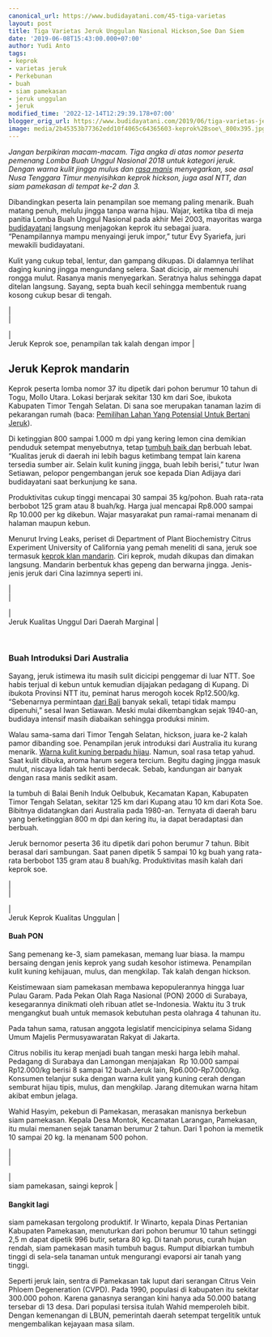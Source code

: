 ```yaml
---
canonical_url: https://www.budidayatani.com/45-tiga-varietas
layout: post
title: Tiga Varietas Jeruk Unggulan Nasional Hickson,Soe Dan Siem
date: '2019-06-08T15:43:00.000+07:00'
author: Yudi Anto
tags:
- keprok
- varietas jeruk
- Perkebunan
- buah
- siam pamekasan
- jeruk unggulan
- jeruk
modified_time: '2022-12-14T12:29:39.178+07:00'
blogger_orig_url: https://www.budidayatani.com/2019/06/tiga-varietas-jeruk-unggulan-nasional.html
image: media/2b45353b77362edd10f4065c64365603-keprok%2Bsoe\_800x395.jpg
---
```

*Jangan berpikiran macam-macam. Tiga angka di atas nomor peserta pemenang Lomba Buah Unggul Nasional 2018 untuk kategori jeruk. Dengan warna kulit jingga mulus dan [rasa manis](https://www.budidayatani.com/raup-untung-berlipat-lewat-bisnis-dan.html) menyegarkan, soe asal Nusa Tenggara Timur menyisihkan keprok hickson, juga asal NTT, dan siam pamekasan di tempat ke-2 dan 3.*  
  
Dibandingkan peserta lain penampilan soe memang paling menarik. Buah matang penuh, melulu jingga tanpa warna hijau. Wajar, ketika tiba di meja panitia Lomba Buah Unggul Nasional pada akhir Mei 2003, mayoritas warga [budidayatani](https://www.budidayatani.com/) langsung menjagokan keprok itu sebagai juara. “Penampilannya mampu menyaingi jeruk impor,” tutur Evy Syariefa, juri mewakili budidayatani.  
  
Kulit yang cukup tebal, lentur, dan gampang dikupas. Di dalamnya terlihat daging kuning jingga mengundang selera. Saat dicicip, air memenuhi rongga mulut. Rasanya manis menyegarkan. Seratnya halus sehingga dapat ditelan langsung. Sayang, septa buah kecil sehingga membentuk ruang kosong cukup besar di tengah.  


  
  
|  
  |  

  
|  
 Jeruk Keprok soe, penampilan tak kalah dengan impor |  

  
  

  
## Jeruk Keprok mandarin

  
Keprok peserta lomba nomor 37 itu dipetik dari pohon berumur 10 tahun di Togu, Mollo Utara. Lokasi berjarak sekitar 130 km dari Soe, ibukota Kabupaten Timor Tengah Selatan. Di sana soe merupakan tanaman lazim di pekarangan rumah (baca: [Pemilihan Lahan Yang Potensial Untuk Bertani Jeruk](https://www.budidayatani.com/pemilihan-lahan-yang-potensial-untuk.html)).  
  
Di ketinggian 800 sampai 1.000 m dpi yang kering lemon cina demikian penduduk setempat menyebutnya, tetap [tumbuh baik dan](https://www.budidayatani.com/cara-agar-mangga-tabulampot-berbuah.html) berbuah lebat. “Kualitas jeruk di daerah ini lebih bagus ketimbang tempat lain karena tersedia sumber air. Selain kulit kuning jingga, buah lebih berisi,” tutur Iwan Setiawan, pelopor pengembangan jeruk soe kepada Dian Adijaya dari budidayatani saat berkunjung ke sana.  
  
Produktivitas cukup tinggi mencapai 30 sampai 35 kg/pohon. Buah rata-rata berbobot 125 gram atau 8 buah/kg. Harga jual mencapai Rp8.000 sampai Rp 10.000 per kg dikebun. Wajar masyarakat pun ramai-ramai menanam di halaman maupun kebun.  
  
Menurut Irving Leaks, periset di Department of Plant Biochemistry Citrus Experiment University of California yang pemah meneliti di sana, jeruk soe termasuk [keprok klan mandarin](https://www.budidayatani.com/rasakan-manisnya-keprok-semboro.html). Ciri keprok, mudah dikupas dan dimakan langsung. Mandarin berbentuk khas gepeng dan berwarna jingga. Jenis-jenis jeruk dari Cina lazimnya seperti ini.  


  
  
|  
  |  

  
|  
 Jeruk Kualitas Unggul Dari Daerah Marginal |  

  
  

  
   
### Buah Introduksi Dari Australia

  
Sayang, jeruk istimewa itu masih sulit dicicipi penggemar di luar NTT. Soe habis terjual di kebun untuk kemudian dijajakan pedagang di Kupang. Di ibukota Provinsi NTT itu, peminat harus merogoh kocek Rp12.500/kg. “Sebenarnya permintaan [dari Bali](https://www.budidayatani.com/anggur-salak-rasa-tapai-ketan-dari.html) banyak sekali, tetapi tidak mampu dipenuhi,” sesal Iwan Setiawan. Meski mulai dikembangkan sejak 1940-an, budidaya intensif masih diabaikan sehingga produksi minim.  
  
Walau sama-sama dari Timor Tengah Selatan, hickson, juara ke-2 kalah pamor dibanding soe. Penampilan jeruk introduksi dari Australia itu kurang menarik. [Warna kulit kuning berpadu hijau](https://www.budidayatani.com/raup-untung-lewat-bisnis-jeruk-frimong.html). Namun, soal rasa tetap yahud. Saat kulit dibuka, aroma harum segera tercium. Begitu daging jingga masuk mulut, niscaya lidah tak henti berdecak. Sebab, kandungan air banyak dengan rasa manis sedikit asam.  
  
Ia tumbuh di Balai Benih Induk Oelbubuk, Kecamatan Kapan, Kabupaten Timor Tengah Selatan, sekitar 125 km dari Kupang atau 10 km dari Kota Soe. Bibitnya didatangkan dari Australia pada 1980-an. Ternyata di daerah baru yang berketinggian 800 m dpi dan kering itu, ia dapat beradaptasi dan berbuah.  
  
Jeruk bernomor peserta 36 itu dipetik dari pohon berumur 7 tahun. Bibit berasal dari sambungan. Saat panen dipetik 5 sampai 10 kg buah yang rata-rata berbobot 135 gram atau 8 buah/kg. Produktivitas masih kalah dari keprok soe.  


  
  
|  
  |  

  
|  
 Jeruk Keprok Kualitas Unggulan |  

  
  

  
#### Buah PON

  
Sang pemenang ke-3, siam pamekasan, memang luar biasa. Ia mampu bersaing dengan jenis keprok yang sudah kesohor istimewa. Penampilan kulit kuning kehijauan, mulus, dan mengkilap. Tak kalah dengan hickson.  
  
Keistimewaan siam pamekasan membawa kepopulerannya hingga luar Pulau Garam. Pada Pekan Olah Raga Nasional (PON) 2000 di Surabaya, kesegarannya dinikmati oleh ribuan atlet se-Indonesia. Waktu itu 3 truk mengangkut buah untuk memasok kebutuhan pesta olahraga 4 tahunan itu.  
  
Pada tahun sama, ratusan anggota legislatif mencicipinya selama Sidang Umum Majelis Permusyawaratan Rakyat di Jakarta.  
  
Citrus nobilis itu kerap menjadi buah tangan meski harga lebih mahal. Pedagang di Surabaya dan Lamongan menjajakan  Rp 10.000 sampai Rp12.000/kg berisi 8 sampai 12 buah.Jeruk lain, Rp6.000-Rp7.000/kg. Konsumen telanjur suka dengan warna kulit yang kuning cerah dengan semburat hijau tipis, mulus, dan mengkilap. Jarang ditemukan warna hitam akibat embun jelaga.  
  
Wahid Hasyim, pekebun di Pamekasan, merasakan manisnya berkebun siam pamekasan. Kepala Desa Montok, Kecamatan Larangan, Pamekasan, itu mulai memanen sejak tanaman berumur 2 tahun. Dari 1 pohon ia memetik 10 sampai 20 kg. Ia menanam 500 pohon.  


  
  
|  
  |  

  
|  
 siam pamekasan, saingi keprok |  

  
  

  
#### Bangkit lagi

  
siam pamekasan tergolong produktif. Ir Winarto, kepala Dinas Pertanian Kabupaten Pamekasan, menuturkan dari pohon berumur 10 tahun setinggi 2,5 m dapat dipetik 996 butir, setara 80 kg. Di tanah porus, curah hujan rendah, siam pamekasan masih tumbuh bagus. Rumput dibiarkan tumbuh tinggi di sela-sela tanaman untuk mengurangi evaporsi air tanah yang tinggi.  
  
Seperti jeruk lain, sentra di Pamekasan tak luput dari serangan Citrus Vein Phloem Degeneration (CVPD). Pada 1990, populasi di kabupaten itu sekitar 300.000 pohon. Karena ganasnya serangan kini hanya ada 50.000 batang tersebar di 13 desa. Dari populasi tersisa itulah Wahid memperoleh bibit. Dengan kemenangan di LBUN, pemerintah daerah setempat tergelitik untuk mengembalikan kejayaan masa silam.